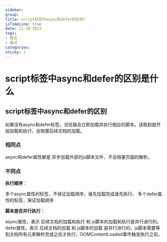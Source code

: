 ```yaml
---
sidebar:
group:
title: script标签中async和defer的区别?
isTimeLine: true
date: 11-10-2023
tags:
- 算法
- 面试
categories:
sticky: 1
---
```

# script标签中async和defer的区别是什么

## script标签中async和defer的区别

如果没有async和defer标签，浏览器会立即加载并执行相应的脚本。读取到就开始加载和执行，会阻塞后续文档的加载。

### 相同点

async和defer属性都是 异步加载外部的js脚本文件，不会阻塞页面的解析。

### 不同点

**执行顺序**：

多个async属性的标签，不保证加载顺序，谁先加载完成谁先执行。
多个defer属性的标签，保证加载顺序

**脚本是否并行执行**：

async属性，表示 后续文档的加载和执行 和 js脚本的加载和执行是并行进行的。
defer属性，表示 后续文档的加载 和 js脚本的加载 是并行进行的，js脚本需要等到文档所有元素解析完成之后才执行，DOMContentLoaded事件触发执行之前。






























